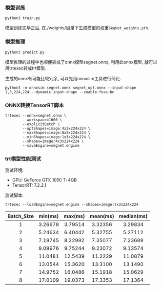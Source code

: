 ### 模型训练

```bash_script
python3 train.py
```

模型训练完毕之后, 在./weights/目录下生成模型的权重`SegNet_weights.pth`.

### 模型推理

```bash_script
python3 predict.py
```

模型推理的过程中也顺便转成了onnx模型segnet.onnx, 利用此onnx模型, 就可以用trtexec转成trt模型.

生成的onnx有可能比较冗余, 可以先用onnxsim工具进行简化.

```bash_script
python3 -m onnxsim segnet.onnx segnet_opt.onnx --input-shape 1,3,224,224 --dynamic-input-shape --enable-fuse-bn
```

### ONNX转换TensorRT脚本

```bash_script
trtexec --onnx=segnet.onnx \
        --workspace=1600 \
        --explicitBatch \
        --optShapes=image:4x3x224x224 \
        --maxShapes=image:8x3x224x224 \
        --minShapes=image:1x3x224x224 \
        --shapes=image:4x3x224x224 \
        --saveEngine=segnet.engine
```

### trt模型性能测试

测试环境:

- GPU: GeForce GTX 1050 Ti 4GB
- TensorRT: 7.2.2.1

测试脚本:

```bash_script
trtexec --loadEngine=segnet.engine --shapes=image:?x3x224x224
```

| Batch_Size | min(ms) | max(ms) | mean(ms) | median(ms) |
|:----:|:----:|:----:|:----:|:----:|
| 1 | 3.26678 | 3.79514 | 3.32356 | 3.29834 |
| 2 | 5.24634 | 6.40442 | 5.32755 | 5.27112 |
| 3 | 7.19745 | 8.22992 | 7.35077 | 7.23688 |
| 4 | 9.09976 | 9.75244 | 9.23072 | 9.13574 |
| 5 | 11.0481 | 12.5439 | 11.2229 | 11.0879 |
| 6 | 13.0544 | 15.3620 | 13.3100 | 13.1490 |
| 7 | 14.9752 | 16.0486 | 15.1918 | 15.0629 |
| 8 | 17.0109 | 19.0373 | 17.3353 | 17.1364 |
